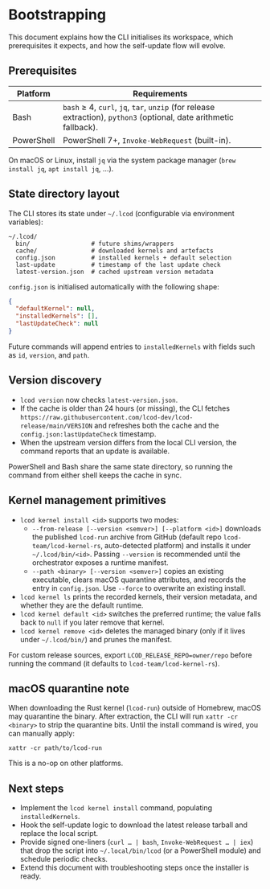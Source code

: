 # Bootstrapping

This document explains how the CLI initialises its workspace, which prerequisites it expects, and how the self-update flow will evolve.

## Prerequisites

| Platform | Requirements |
|----------|--------------|
| Bash     | `bash` ≥ 4, `curl`, `jq`, `tar`, `unzip` (for release extraction), `python3` (optional, date arithmetic fallback). |
| PowerShell | PowerShell 7+, `Invoke-WebRequest` (built-in). |

On macOS or Linux, install `jq` via the system package manager (`brew install jq`, `apt install jq`, …).

## State directory layout

The CLI stores its state under `~/.lcod` (configurable via environment variables):

```
~/.lcod/
  bin/                 # future shims/wrappers
  cache/               # downloaded kernels and artefacts
  config.json          # installed kernels + default selection
  last-update          # timestamp of the last update check
  latest-version.json  # cached upstream version metadata
```

`config.json` is initialised automatically with the following shape:

```json
{
  "defaultKernel": null,
  "installedKernels": [],
  "lastUpdateCheck": null
}
```

Future commands will append entries to `installedKernels` with fields such as `id`, `version`, and `path`.

## Version discovery

- `lcod version` now checks `latest-version.json`.  
- If the cache is older than 24 hours (or missing), the CLI fetches `https://raw.githubusercontent.com/lcod-dev/lcod-release/main/VERSION` and refreshes both the cache and the `config.json:lastUpdateCheck` timestamp.  
- When the upstream version differs from the local CLI version, the command reports that an update is available.

PowerShell and Bash share the same state directory, so running the command from either shell keeps the cache in sync.

## Kernel management primitives

- `lcod kernel install <id>` supports two modes:
  - `--from-release [--version <semver>] [--platform <id>]` downloads the published `lcod-run` archive from GitHub (default repo `lcod-team/lcod-kernel-rs`, auto-detected platform) and installs it under `~/.lcod/bin/<id>`. Passing `--version` is recommended until the orchestrator exposes a runtime manifest.
  - `--path <binary> [--version <semver>]` copies an existing executable, clears macOS quarantine attributes, and records the entry in `config.json`. Use `--force` to overwrite an existing install.
- `lcod kernel ls` prints the recorded kernels, their version metadata, and whether they are the default runtime.
- `lcod kernel default <id>` switches the preferred runtime; the value falls back to `null` if you later remove that kernel.
- `lcod kernel remove <id>` deletes the managed binary (only if it lives under `~/.lcod/bin/`) and prunes the manifest.

For custom release sources, export `LCOD_RELEASE_REPO=owner/repo` before running the command (it defaults to `lcod-team/lcod-kernel-rs`).

## macOS quarantine note

When downloading the Rust kernel (`lcod-run`) outside of Homebrew, macOS may quarantine the binary.
After extraction, the CLI will run `xattr -cr <binary>` to strip the quarantine bits.
Until the install command is wired, you can manually apply:

```
xattr -cr path/to/lcod-run
```

This is a no-op on other platforms.

## Next steps

- Implement the `lcod kernel install` command, populating `installedKernels`.  
- Hook the self-update logic to download the latest release tarball and replace the local script.  
- Provide signed one-liners (`curl … | bash`, `Invoke-WebRequest … | iex`) that drop the script into `~/.local/bin/lcod` (or a PowerShell module) and schedule periodic checks.  
- Extend this document with troubleshooting steps once the installer is ready.

